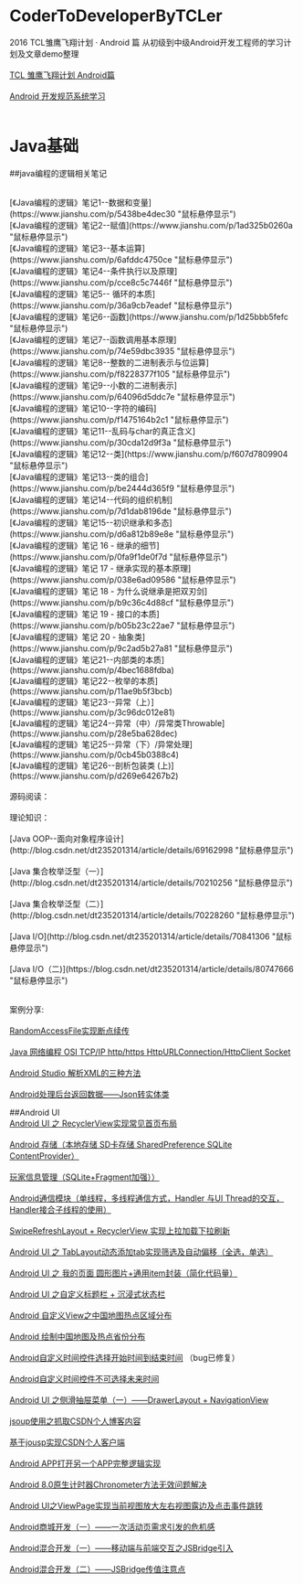 # CoderToDeveloperByTCLer
2016 TCL雏鹰飞翔计划 · Android 篇
从初级到中级Android开发工程师的学习计划及文章demo整理
<br>
<br>
[TCL 雏鹰飞翔计划 Android篇](https://blog.csdn.net/dt235201314/article/details/63252425 "鼠标悬停显示")
<br>
<br>
[Android 开发规范系统学习](http://blog.csdn.net/dt235201314/article/details/66477296 "鼠标悬停显示")
<br>
<br>
# Java基础
##java编程的逻辑相关笔记

<br>
[《Java编程的逻辑》笔记1--数据和变量](https://www.jianshu.com/p/5438be4dec30 "鼠标悬停显示")

<br>
[《Java编程的逻辑》笔记2--赋值](https://www.jianshu.com/p/1ad325b0260a "鼠标悬停显示")

<br>
[《Java编程的逻辑》笔记3--基本运算](https://www.jianshu.com/p/6afddc4750ce "鼠标悬停显示")
<br>
[《Java编程的逻辑》笔记4--条件执行以及原理](https://www.jianshu.com/p/cce8c5c7446f "鼠标悬停显示")
<br>
[《Java编程的逻辑》笔记5-- 循环的本质](https://www.jianshu.com/p/36a9cb7eadef "鼠标悬停显示")
<br>
[《Java编程的逻辑》笔记6--函数](https://www.jianshu.com/p/1d25bbb5fefc "鼠标悬停显示")
<br>
[《Java编程的逻辑》笔记7--函数调用基本原理](https://www.jianshu.com/p/74e59dbc3935 "鼠标悬停显示")
<br>
[《Java编程的逻辑》笔记8--整数的二进制表示与位运算](https://www.jianshu.com/p/f8228377f105 "鼠标悬停显示")
<br>
[《Java编程的逻辑》笔记9--小数的二进制表示](https://www.jianshu.com/p/64096d5ddc7e "鼠标悬停显示")
<br>
[《Java编程的逻辑》笔记10--字符的编码](https://www.jianshu.com/p/f1475164b2c1 "鼠标悬停显示")
<br>
[《Java编程的逻辑》笔记11--乱码与char的真正含义](https://www.jianshu.com/p/30cda12d9f3a "鼠标悬停显示")
<br>
[《Java编程的逻辑》笔记12--类](https://www.jianshu.com/p/f607d7809904 "鼠标悬停显示")
<br>
[《Java编程的逻辑》笔记13--类的组合](https://www.jianshu.com/p/be2444d365f9 "鼠标悬停显示")
<br>
[《Java编程的逻辑》笔记14--代码的组织机制](https://www.jianshu.com/p/7d1dab8196de "鼠标悬停显示")
<br>
[《Java编程的逻辑》笔记15--初识继承和多态](https://www.jianshu.com/p/d6a812b89e8e "鼠标悬停显示")
<br>
[《Java编程的逻辑》笔记 16 - 继承的细节](https://www.jianshu.com/p/0fa9f1de0f7d "鼠标悬停显示")
<br>
[《Java编程的逻辑》笔记 17 - 继承实现的基本原理](https://www.jianshu.com/p/038e6ad09586 "鼠标悬停显示")
<br>
[《Java编程的逻辑》笔记 18 - 为什么说继承是把双刃剑](https://www.jianshu.com/p/b9c36c4d88cf "鼠标悬停显示")
<br>
[《Java编程的逻辑》笔记 19 - 接口的本质](https://www.jianshu.com/p/b05b23c22ae7
 "鼠标悬停显示")
 <br>
[《Java编程的逻辑》笔记 20 - 抽象类](https://www.jianshu.com/p/9c2ad5b27a81
 "鼠标悬停显示")
 <br>
[《Java编程的逻辑》笔记21--内部类的本质](https://www.jianshu.com/p/4bec1688fdba)
<br>
[《Java编程的逻辑》笔记22--枚举的本质](https://www.jianshu.com/p/11ae9b5f3bcb)
<br>
[《Java编程的逻辑》笔记23--异常（上）](https://www.jianshu.com/p/3c96dc012e81)
<br>
[《Java编程的逻辑》笔记24--异常（中）/异常类Throwable](https://www.jianshu.com/p/28e5ba628dec)
<br>
[《Java编程的逻辑》笔记25--异常（下）/异常处理](https://www.jianshu.com/p/0cb45b0388c4)
<br>
[《Java编程的逻辑》笔记26--剖析包装类 (上)](https://www.jianshu.com/p/d269e64267b2)
<br>

<br>
源码阅读：
<br>
<br>
理论知识：
<br>
<br>
[Java OOP--面向对象程序设计](http://blog.csdn.net/dt235201314/article/details/69162998 "鼠标悬停显示")
<br>
<br>
[Java 集合枚举泛型（一）](http://blog.csdn.net/dt235201314/article/details/70210256 "鼠标悬停显示")
<br>
<br>
[Java 集合枚举泛型（二）](http://blog.csdn.net/dt235201314/article/details/70228260 "鼠标悬停显示")
<br>
<br>
[Java I/O](http://blog.csdn.net/dt235201314/article/details/70841306 "鼠标悬停显示")
<br>
<br>
[Java I/O（二)](https://blog.csdn.net/dt235201314/article/details/80747666 "鼠标悬停显示")
<br>
<br>

案例分享:
<br>
<br>
[RandomAccessFile实现断点续传](https://blog.csdn.net/dt235201314/article/details/80911932 "鼠标悬停显示")
<br>
<br>
[Java 网络编程 OSI TCP/IP http/https HttpURLConnection/HttpClient Socket](http://blog.csdn.net/dt235201314/article/details/71480961 "鼠标悬停显示")
<br>
<br>
[ Android Studio 解析XML的三种方法](http://blog.csdn.net/dt235201314/article/details/71588252 "鼠标悬停显示")
<br>
<br>
[ Android处理后台返回数据——Json转实体类](http://blog.csdn.net/dt235201314/article/details/69951885 "鼠标悬停显示")
<br>

##Android UI
<br>
[Android UI 之 RecyclerView实现常见首页布局](http://blog.csdn.net/dt235201314/article/details/72833218 "鼠标悬停显示")
<br>
<br>
[Android 存储（本地存储 SD卡存储 SharedPreference SQLite ContentProvider）](http://blog.csdn.net/dt235201314/article/details/73176149 "鼠标悬停显示")
<br>
<br>
[玩家信息管理（SQLite+Fragment加强））](http://blog.csdn.net/dt235201314/article/details/50463194 "鼠标悬停显示")
<br>
<br>
[Android通信模块（单线程，多线程通信方式，Handler 与UI Thread的交互，Handler接合子线程的使用）](http://blog.csdn.net/dt235201314/article/details/73823653 "鼠标悬停显示")
<br>
<br>
[SwipeRefreshLayout + RecyclerView 实现上拉加载下拉刷新](http://blog.csdn.net/dt235201314/article/details/75305222 "点击进入")
<br>
<br>
[Android UI 之 TabLayout动态添加tab实现筛选及自动偏移（全选，单选）](http://blog.csdn.net/dt235201314/article/details/76528029 "点击进入")
<br>
<br>
[Android UI 之 我的页面 圆形图片+通用item封装（简化代码量）](http://blog.csdn.net/dt235201314/article/details/76885747 "点击进入")
<br>
<br>
[Android UI 之自定义标题栏 + 沉浸式状态栏](http://blog.csdn.net/dt235201314/article/details/77161904 "")
<br>
<br>
[Android 自定义View之中国地图热点区域分布](http://blog.csdn.net/dt235201314/article/details/78133932 "")
<br>
<br>
[Android 绘制中国地图及热点省份分布](http://blog.csdn.net/dt235201314/article/details/78190492 "")
<br>
<br>
[Android自定义时间控件选择开始时间到结束时间](http://blog.csdn.net/dt235201314/article/details/78678419 "")
（bug已修复）
<br>
<br>
[Android自定义时间控件不可选择未来时间](http://blog.csdn.net/dt235201314/article/details/78718066 "")
<br>
<br>
[Android UI 之侧滑抽屉菜单（一）——DrawerLayout + NavigationView](http://blog.csdn.net/dt235201314/article/details/78962509 "")
<br>
<br>
[jsoup使用之抓取CSDN个人博客内容](http://blog.csdn.net/dt235201314/article/details/79003591 "")
<br>
<br>
[基于jousp实现CSDN个人客户端](http://blog.csdn.net/dt235201314/article/details/79076963 "")
<br>
<br>
[Android APP打开另一个APP完整逻辑实现](https://blog.csdn.net/dt235201314/article/details/80255143 "")
<br>
<br>
[Android 8.0原生计时器Chronometer方法无效问题解决](https://blog.csdn.net/dt235201314/article/details/80384423 "")
<br>
<br>
[Android UI之ViewPage实现当前视图放大左右视图露边及点击事件跳转](https://blog.csdn.net/dt235201314/article/details/81331297 "")
<br>
<br>
[Android商城开发（一）——一次活动页需求引发的危机感](https://blog.csdn.net/dt235201314/article/details/81027990 "")
<br>
<br>
[Android混合开发（一）——移动端与前端交互之JSBridge引入](https://stilljin.blog.csdn.net/article/details/83314866 "")
<br>
<br>
[Android混合开发（二）——JSBridge传值注意点](https://stilljin.blog.csdn.net/article/details/89164231 "")
